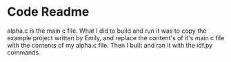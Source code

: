 # Code Readme

alpha.c is the main c file. What I did to build and run it was to copy the example project written by Emily, and replace the content's of it's main c file with the contents of my alpha.c file. Then I built and ran it with the idf.py commands.
